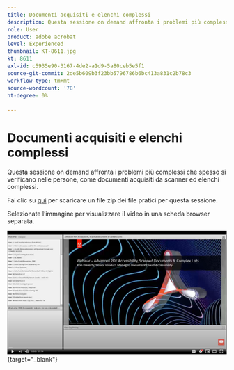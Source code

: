 ```yaml
---
title: Documenti acquisiti e elenchi complessi
description: Questa sessione on demand affronta i problemi più complessi che spesso si verificano nelle persone, ad esempio documenti acquisiti da scanner ed elenchi complessi
role: User
product: adobe acrobat
level: Experienced
thumbnail: KT-8611.jpg
kt: 8611
exl-id: c5935e90-3167-4de2-a1d9-5a80ceb5e5f1
source-git-commit: 2de5b609b3f23bb5796786b6bc413a831c2b78c3
workflow-type: tm+mt
source-wordcount: '78'
ht-degree: 0%

---
```


# Documenti acquisiti e elenchi complessi

Questa sessione on demand affronta i problemi più complessi che spesso si verificano nelle persone, come documenti acquisiti da scanner ed elenchi complessi.

Fai clic su [qui](../assets/accessibilitysession4.zip) per scaricare un file zip dei file pratici per questa sessione.

Selezionate l’immagine per visualizzare il video in una scheda browser separata.

[![Video della sessione 4](../assets/Accessibilitysession4_YT.png)](https://youtu.be/RuBk6DqJBFc){target="_blank"}
